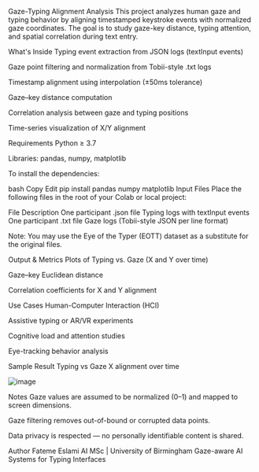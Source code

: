 Gaze-Typing Alignment Analysis
This project analyzes human gaze and typing behavior by aligning timestamped keystroke events with normalized gaze coordinates. The goal is to study gaze-key distance, typing attention, and spatial correlation during text entry.

What's Inside
Typing event extraction from JSON logs (textInput events)

Gaze point filtering and normalization from Tobii-style .txt logs

Timestamp alignment using interpolation (±50ms tolerance)

Gaze–key distance computation

Correlation analysis between gaze and typing positions

Time-series visualization of X/Y alignment

Requirements
Python ≥ 3.7

Libraries: pandas, numpy, matplotlib

To install the dependencies:

bash
Copy
Edit
pip install pandas numpy matplotlib
Input Files
Place the following files in the root of your Colab or local project:

File	Description
One participant .json file	Typing logs with textInput events
One participant .txt file	Gaze logs (Tobii-style JSON per line format)

Note: You may use the Eye of the Typer (EOTT) dataset as a substitute for the original files.

Output & Metrics
Plots of Typing vs. Gaze (X and Y over time)

Gaze–key Euclidean distance

Correlation coefficients for X and Y alignment

Use Cases
Human-Computer Interaction (HCI)

Assistive typing or AR/VR experiments

Cognitive load and attention studies

Eye-tracking behavior analysis

Sample Result
Typing vs Gaze X alignment over time

![image](https://github.com/user-attachments/assets/51e6a196-aae2-4cc3-b009-fcdc54ac2ecd)


Notes
Gaze values are assumed to be normalized (0–1) and mapped to screen dimensions.

Gaze filtering removes out-of-bound or corrupted data points.

Data privacy is respected — no personally identifiable content is shared.

Author
Fateme Eslami
AI MSc | University of Birmingham
Gaze-aware AI Systems for Typing Interfaces


